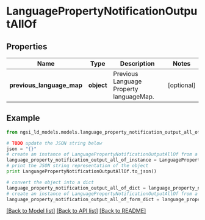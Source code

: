 # LanguagePropertyNotificationOutputAllOf


## Properties
Name | Type | Description | Notes
------------ | ------------- | ------------- | -------------
**previous_language_map** | **object** | Previous Language Property languageMap.  | [optional] 

## Example

```python
from ngsi_ld_models.models.language_property_notification_output_all_of import LanguagePropertyNotificationOutputAllOf

# TODO update the JSON string below
json = "{}"
# create an instance of LanguagePropertyNotificationOutputAllOf from a JSON string
language_property_notification_output_all_of_instance = LanguagePropertyNotificationOutputAllOf.from_json(json)
# print the JSON string representation of the object
print LanguagePropertyNotificationOutputAllOf.to_json()

# convert the object into a dict
language_property_notification_output_all_of_dict = language_property_notification_output_all_of_instance.to_dict()
# create an instance of LanguagePropertyNotificationOutputAllOf from a dict
language_property_notification_output_all_of_form_dict = language_property_notification_output_all_of.from_dict(language_property_notification_output_all_of_dict)
```
[[Back to Model list]](../README.md#documentation-for-models) [[Back to API list]](../README.md#documentation-for-api-endpoints) [[Back to README]](../README.md)


